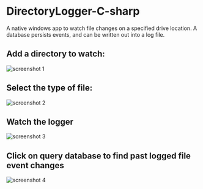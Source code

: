# DirectoryLogger-C-sharp
A native windows app to watch file changes on a specified drive location. 
A database persists events, and can be written out into a log file. 

## Add a directory to watch:

![screenshot 1](https://user-images.githubusercontent.com/23562427/53701557-4d7d2c00-3db3-11e9-8a85-7e1eee151d9e.png)

## Select the type of file: 

![screenshot 2](https://user-images.githubusercontent.com/23562427/53701603-ad73d280-3db3-11e9-9246-6eb6f34f7136.png)

## Watch the logger

![screenshot 3](https://user-images.githubusercontent.com/23562427/53701638-f2980480-3db3-11e9-8189-960776eb7944.png)


## Click on query database to find past logged file event changes

![screenshot 4](https://user-images.githubusercontent.com/23562427/53701644-0cd1e280-3db4-11e9-8255-b49cd89cc513.png)
